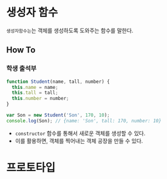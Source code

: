 # 생성자 함수

`생성자함수는`는 객체를 생성하도록 도와주는 함수를 말한다.

## How To

### 학생 출석부

```js
function Student(name, tall, number) {
  this.name = name;
  this.tall = tall;
  this.number = number;
}

var Son = new Student('Son', 170, 10);
console.log(Son); // {name: 'Son', tall: 170, number: 10}
```
- `constructor` 함수를 통해서 새로운 객체를 생성할 수 있다.
- 이를 활용하면, 객체를 찍어내는 객체 공장을 만들 수 있다.

# 프로토타입
